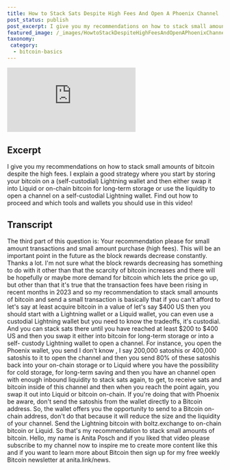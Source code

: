 ```yaml
---
title: How to Stack Sats Despite High Fees And Open A Phoenix Channel
post_status: publish
post_excerpt: I give you my recommendations on how to stack small amounts of bitcoin despite the high fees.
featured_image: /_images/HowtoStackDespiteHighFeesAndOpenAPhoenixChannel.jpg
taxonomy:
 category:
  - bitcoin-basics
---
```


<iframe src="https://player.vimeo.com/video/1019661406?badge=0&amp;autopause=0&amp;player_id=0&amp;app_id=58479" frameborder="0" allow="autoplay; fullscreen; picture-in-picture; clipboard-write; encrypted-media" title="How to Stack Sats Despite High Fees And Open A Phoenix Channel"></iframe>

<div style="margin-bottom:30px;"></div>

## Excerpt

I give you my recommendations on how to stack small amounts of bitcoin despite the high fees. I explain a good strategy where you start by storing your bitcoin on a (self-custodial) Lightning wallet and then either swap it into Liquid or on-chain bitcoin for long-term storage or use the liquidity to open a channel on a self-custodial Lightning wallet. Find out how to proceed and which tools and wallets you should use in this video!

## Transcript

The third part of this question is: Your recommendation please for small amount transactions and small amount purchase (high fees). This will be an important point in the future as the block rewards decrease constantly. Thanks a lot. I'm not sure what the block rewards decreasing has something to do with it other than that the scarcity of bitcoin increases and there will be hopefully or maybe more demand for bitcoin which lets the price go up, but other than that it's true that the transaction fees have been rising in recent months in 2023 and so my recommendation to stack small amounts of bitcoin and send a small transaction is basically that if you can't afford to let's say at least acquire bitcoin in a value of let's say $400 US then you should start with a Lightning wallet or a Liquid wallet, you can even use a custodial Lightning wallet but you need to know the tradeoffs, it's custodial. And you can stack sats there until you have reached at least $200 to $400 US and then you swap it either into bitcoin for long-term storage or into a self- custody Lightning wallet to open a channel. For instance, you open the Phoenix wallet, you send I don't know , I say 200,000 satoshis or 400,000 satoshis to it to open the channel and then you send 80% of these satoshis back into your on-chain storage or to Liquid where you have the possibility for cold storage, for long-term saving and then you have an channel open with enough inbound liquidity to stack sats again, to get, to receive sats and bitcoin inside of this channel and then when you reach the point again, you swap it out into Liquid or bitcoin on-chain. If you're doing that with Phoenix be aware, don't send the satoshis from the wallet directly to a Bitcoin address. So, the wallet offers you the opportunity to send to a Bitcoin on-chain address, don't do that because it will reduce the size and the liquidity of your channel. Send the Lightning bitcoin with boltz.exchange to on-chain bitcoin or Liquid. So that's my recommendation to stack small amounts of bitcoin. Hello, my name is Anita Posch and if you liked that video please subscribe to my channel now to inspire me to create more content like this and if you want to learn more about Bitcoin then sign up for my free weekly Bitcoin newsletter at anita.link/news.